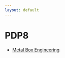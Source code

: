 ```yaml
---
layout: default
---
```

# PDP8
* [Metal Box Engineering](/assignments/Metal%20Box%20Engineering.html)
